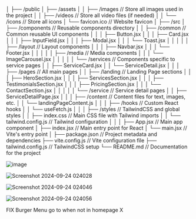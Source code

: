 │
├── /public
│   ├── /assets
│   │   ├── /images             // Store all images used in the project
│   │   ├── /videos             // Store all video files (if needed)
│   │   └── /icons              // Store all icons
│   └── favicon.ico             // Website favicon
│
├── /src
│   ├── /components             // Reusable components directory
│   │   ├── /common             // Common reusable UI components
│   │   │   ├── Button.jsx
│   │   │   ├── Card.jsx
│   │   │   ├── InputField.jsx
│   │   │   ├── Modal.jsx
│   │   │   └── Toast.jsx
│   │   │
│   │   ├── /layout             // Layout components
│   │   │   ├── Navbar.jsx
│   │   │   └── Footer.jsx
│   │   │
│   │   ├── /media              // Media components
│   │   │   └── ImageCarousel.jsx
│   │   │
│   │   └── /services           // Components specific to service pages
│   │       ├── ServiceCard.jsx
│   │       └── ServiceDetail.jsx
│   │
│   ├── /pages                  // All main pages
│   │   ├── /landing            // Landing Page sections
│   │   │   ├── HeroSection.jsx
│   │   │   ├── ServicesSection.jsx
│   │   │   ├── TestimonialsSection.jsx
│   │   │   ├── PricingSection.jsx
│   │   │   └── ContactSection.jsx
│   │   │
│   │   └── /service            // Service detail pages
│   │       ├── ServiceDetailPage.jsx
│   │
│   ├── /content                // Content files for text, images, etc.
│   │   └── landingPageContent.js
│   │
│   ├── /hooks                  // Custom React hooks
│   │   └── useFetch.js
│   │
│   ├── /styles                 // TailwindCSS and global styles
│   │   ├── index.css           // Main CSS file with Tailwind imports
│   │   └── tailwind.config.js  // Tailwind configuration
│   │
│   ├── App.jsx                 // Main app component
│   ├── index.jsx               // Main entry point for React
│   └── main.jsx                // Vite's entry point
│
├── package.json                // Project metadata and dependencies
├── vite.config.js              // Vite configuration file
├── tailwind.config.js          // TailwindCSS setup
└── README.md                   // Documentation for the project



![image](https://github.com/user-attachments/assets/482b205f-c9d3-44e7-8eb0-00d4accbddce)


![Screenshot 2024-09-24 024028](https://github.com/user-attachments/assets/9cfaaa1d-d208-4526-8c02-b8306992746e)


![Screenshot 2024-09-24 024046](https://github.com/user-attachments/assets/a0b438dd-7977-4bef-bf04-12daa6150f80)


![Screenshot 2024-09-24 024056](https://github.com/user-attachments/assets/2ee138e6-4068-4b6c-a91c-0d777f925c70)



FIX Burger Menu go to when not in homepage X